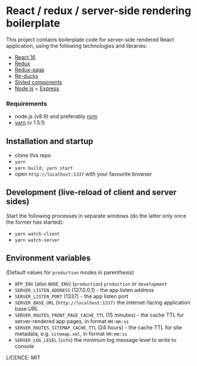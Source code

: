 # React / redux / server-side rendering boilerplate

This project contains boilerplate code for server-side rendered React application, using the following technologies and libraries:

 - [React 16](https://reactjs.org/)
 - [Redux](https://github.com/reactjs/react-redux)
 - [Redux-saga](https://github.com/redux-saga/redux-saga)
 - [Re-ducks](https://github.com/alexnm/re-ducks)
 - [Styled components](https://www.styled-components.com/)
 - [Node.js](https://nodejs.org/en/) + [Express](https://expressjs.com/)

### Requirements

 - node.js (v8.9) and preferably [nvm](https://github.com/creationix/nvm)
 - [yarn](https://yarnpkg.com/en/) (v 1.5.1)

## Installation and startup

 - clone this repo
 - `yarn`
 - `yarn build; yarn start`
 - open `http://localhost:1337` with your favourite browser

## Development (live-reload of client and server sides)

Start the following processes in separate windows (do the latter only once the former has started):

 - `yarn watch-client`
 - `yarn watch-server`

## Environment variables

(Default values for `production` modes in parenthesis)

 - `APP_ENV` (also `NODE_ENV`) (`production`) `production` or `development`
 - `SERVER_LISTEN_ADDRESS` (127.0.0.1) - the app listen address
 - `SERVER_LISTEN_PORT` (1337) - the app listen port
 - `SERVER_BASE_URL` (`http://localhost:1337)` the internet-facing application base URL
 - `SERVER_ROUTES_FRONT_PAGE_CACHE_TTL` (15 minutes) - the cache TTL for server-rendered app pages, in format `HH:mm:ss`
 - `SERVER_ROUTES_SITEMAP_CACHE_TTL` (24 hours) - the cache TTL for site metadata, e.g. `sitemap.xml`, in format `HH:mm:ss`
 - `SERVER_LOG_LEVEL` (`info`) the minimum log message level to write to console

LICENCE: MIT
